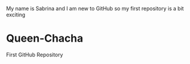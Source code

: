 My name is Sabrina and I am new to GitHub so my first repository is a bit exciting 
# Queen-Chacha
First GitHub Repository
